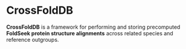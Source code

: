 # CrossFoldDB
**CrossFoldDB** is a framework for performing and storing precomputed **FoldSeek protein structure alignments** across related species and reference outgroups.
